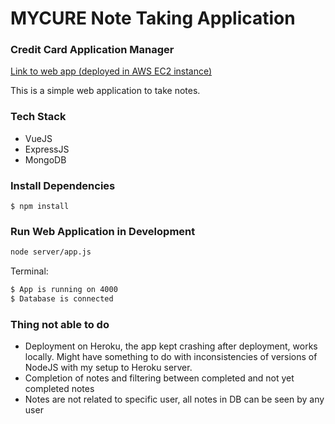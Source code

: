 # MYCURE Note Taking Application 
###  Credit Card Application Manager

[Link to web app (deployed in AWS EC2 instance)](http://ec2-34-229-179-255.compute-1.amazonaws.com:8080/pending/)

This is a simple web application to take notes.

### Tech Stack
* VueJS
* ExpressJS
* MongoDB

### Install Dependencies
```
$ npm install
```

### Run Web Application in Development
```sh
node server/app.js
```
Terminal:
```sh
$ App is running on 4000
$ Database is connected
```

### Thing not able to do
* Deployment on Heroku, the app kept crashing after deployment, works locally. Might have something to do with inconsistencies of versions of NodeJS with my setup to Heroku server.
* Completion of notes and filtering between completed and not yet completed notes
* Notes are not related to specific user, all notes in DB can be seen by any user